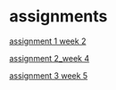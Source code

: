 # assignments
[assignment 1 week 2](https://github.com/Thomasso98/assignments/blob/master/Assignment_week_2%20(1).ipynb) 

[assignment 2_week 4](https://github.com/Thomasso98/assignments/blob/master/Assignment_week_4.ipynb)

[assignment 3 week 5](https://github.com/Thomasso98/assignments/blob/master/Assignment_week_5.ipynb)
